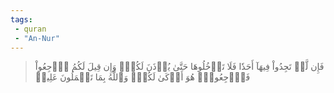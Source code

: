 ```yaml
---
tags: 
 - quran 
 - "An-Nur"
---
```


> فَإِن لَّمۡ تَجِدُواْ فِيهَآ أَحَدٗا فَلَا تَدۡخُلُوهَا حَتَّىٰ يُؤۡذَنَ لَكُمۡۖ وَإِن قِيلَ لَكُمُ ٱرۡجِعُواْ فَٱرۡجِعُواْۖ هُوَ أَزۡكَىٰ لَكُمۡۚ وَٱللَّهُ بِمَا تَعۡمَلُونَ عَلِيمٞ
